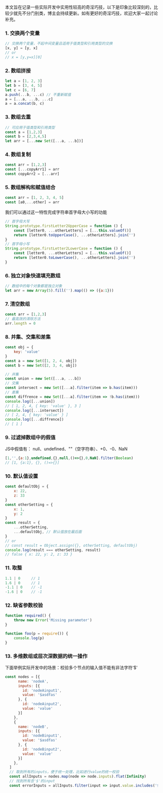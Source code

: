 本文旨在记录一些实际开发中实用性较高的奇淫巧技，以下是印象比较深刻的，比较少就先不分门别类，博主会持续更新。如有更好的奇淫巧技，欢迎大家一起讨论补充。

### 1. 交换两个变量

``` javascript
// 交换两个变量，不起中间变量且适用于值类型和引用类型的交换
[x, y] = [y, x]
// or
// x = [y,y=x][0]
```

### 2. 数组拼接

``` javascript
let a = [1, 2, 3]
let b = [3, 4, 5]
let c = [6, 7]
a.push(...b, ...c) // 不重新赋值
a = [...a, ...b, ...c]
a = a.concat(b, c)
```

### 3. 数组去重

``` javascript
// 可应用于值类型和引用类型
const a = [1,2,3]
const b = [2,3,4,5]
let arr = [...new Set([...a, ...b])]
```

### 4. 数组复制

``` javascript
const arr = [1,2,3]
const [...copyArr1] = arr
const copyArr2 = [...arr]
```

### 5. 数组解构和赋值结合

``` javascript
const arr = [1, 2, 3, 4, 5]
const [a0,...other] = arr
```

我们可以通过这一特性完成字符串首字母大小写的功能

``` javascript
// 首字母大写
String.prototype.firstLetter2UpperCase = function () {
    const [letter0, ...otherLetters] = [...this.valueOf()]
    return [letter0.toUpperCase(), ...otherLetters].join('')
}
// 首字母小写
String.prototype.firstLetter2LowerCase = function () {
    const [letter0, ...otherLetters] = [...this.valueOf()]
    return [letter0.toLowerCase(), ...otherLetters].join('')
}
```

### 6. 独立对象快速填充数组

``` javascript
// 数组中的每个对象都是独立对象
let arr = new Array(5).fill('').map(() => ({a:1}))
```

###  7.  清空数组

``` javascript
const arr = [1,2,3]
// 最高效的清除方法
arr.length = 0
```

### 8. 并集、交集和差集

``` javascript
const obj = {
    key: 'value'
}
const a = new Set([1, 2, 4, obj])
const b = new Set([2, 3, 4, obj])

// 并集
const union = new Set([...a, ...b])
// 交集
const intersect = new Set([...a].filter(item => b.has(item)))
// 差集
const diffrence = new Set([...a].filter(item => !b.has(item)))
console.log([...union])
// [ 1, 2, 4, { key: 'value' }, 3 ]
console.log([...intersect])
// [ 2, 4, { key: 'value' } ]
console.log([...diffrence])
// [ 1 ]
```

### 9. 过滤掉数组中的假值

JS中假值有： null、undefined、""（空字符串）、+0、-0、NaN

``` javascript
[1,'',{a:1},undefined,{},null,()=>{},0,NaN].filter(Boolean)
// [1, {a:1}, {}, ()=>{}]
```

### 10. 默认值设置

``` javascript
const defaultObj = {
    x: 22,
    z: 33
}
const otherSetting = {
    x: 1,
    y: 2
}
const result = {
    ...otherSetting,
    ...defaultObj, // 默认值放在最后面
}
// or
// const result = Object.assign({}, otherSetting, defaultObj)
console.log(result === otherSetting, result)
// false { x: 22, y: 2, z: 33 }
```

### 11. 取整

``` javascript
1.1 | 0 	// 1
1.6 | 0 	// 1
-1.1 | 0 	// -1
-1.6 | 0 	// -1
```

### 12. 缺省参数校验

``` javascript
function required() {
   	throw new Error('Missing parameter')
}

function foo(p = require()) {
   	console.log(p)
}
```

### 13. 多维数组或层次深数据的统一操作

下面举例实际开发中的场景：校验多个节点的输入值不能有非法字符‘$'

``` javascript
const nodes = [{
      name: 'nodeA',
      inputs: [{
        id: 'nodeAinput1',
        value: '$asdfas'
      }, {
        id: 'nodeAinput2',
        value: 'value'
      }]
    },
    {
      name: 'nodeB',
      inputs: [{
        id: 'nodeBinput1',
        value: '$asdfas'
      }, {
        id: 'nodeBinput2',
        value: 'value'
      }]
    },
  ]
  // 取到所有的inputs，便于统一处理，比如进行value的统一校验
  const allInputs = nodes.map(node => node.inputs).flat(Infinity)
  // 找到所有含'$'的input
  const errorInputs = allInputs.filter(input => input.value.includes('$'))
```





